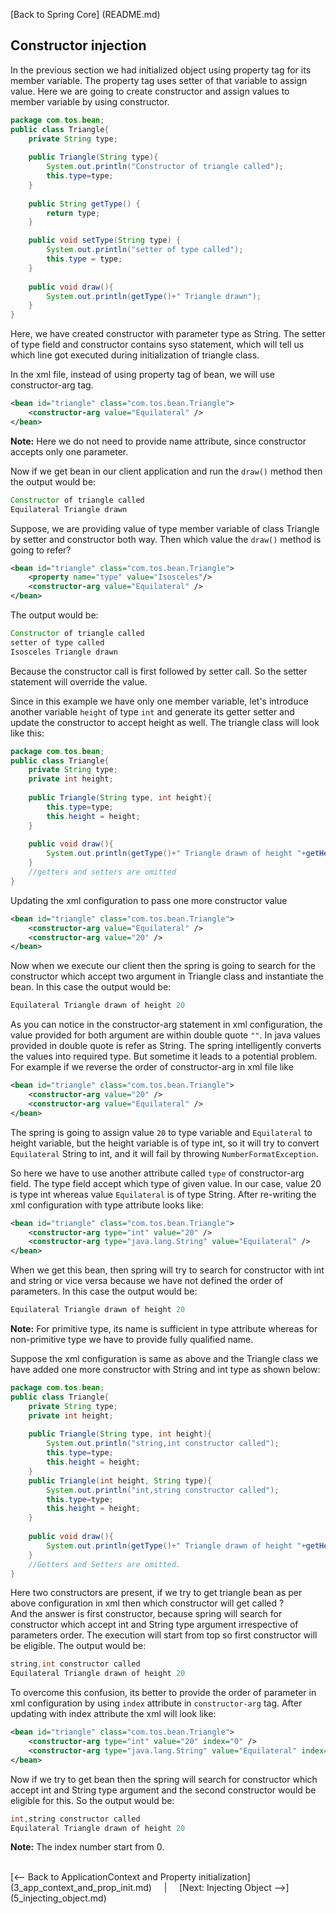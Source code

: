 [Back to Spring Core] (README.md)

## Constructor injection


In the previous section we had initialized object using property tag for its member variable. The property tag uses setter of that variable to assign value. Here we are going to create constructor and assign values to member variable by using constructor.


```java
package com.tos.bean;
public class Triangle{
	private String type;
	
	public Triangle(String type){
		System.out.println("Constructor of triangle called");
		this.type=type;
	}
	
	public String getType() {
		return type;
	}

	public void setType(String type) {
		System.out.println("setter of type called");
		this.type = type;
	}
	
	public void draw(){
		System.out.println(getType()+" Triangle drawn");
	}
}
```

Here, we have created constructor with parameter type as String. The setter of type field and constructor contains syso statement, which will tell us which line got executed during initialization of triangle class.

In the xml file, instead of using property tag of bean, we will use constructor-arg tag.

```xml
<bean id="triangle" class="com.tos.bean.Triangle">
    <constructor-arg value="Equilateral" />
</bean>
```

**Note:** Here we do not need to provide name attribute, since constructor accepts only one parameter.

Now if we get bean in our client application and run the `draw()` method then the output would be:

```java
Constructor of triangle called
Equilateral Triangle drawn
```

Suppose, we are providing value of type member variable of class Triangle by setter and constructor both way. Then which value the `draw()` method is going to refer?

```xml
<bean id="triangle" class="com.tos.bean.Triangle">
    <property name="type" value="Isosceles"/>
    <constructor-arg value="Equilateral" />
</bean>
```

The output would be:

```java
Constructor of triangle called
setter of type called
Isosceles Triangle drawn
```
Because the constructor call is first followed by setter call. So the setter statement will override the value.


Since in this example we have only one member variable, let's introduce another variable `height` of type `int` and generate its getter setter and update the constructor to accept height as well. The triangle class will look like this:

```java
package com.tos.bean;
public class Triangle{
	private String type;
	private int height;
	
	public Triangle(String type, int height){
		this.type=type;
		this.height = height;
	}
	
	public void draw(){
		System.out.println(getType()+" Triangle drawn of height "+getHeight());
	}
	//getters and setters are omitted
}
```

Updating the xml configuration to pass one more constructor value

```xml
<bean id="triangle" class="com.tos.bean.Triangle">
    <constructor-arg value="Equilateral" />
    <constructor-arg value="20" />
</bean>
```

Now when we execute our client then the spring is going to search for the constructor which accept two argument in Triangle class and instantiate the bean. In this case the output would be:

```java
Equilateral Triangle drawn of height 20
```

As you can notice in the constructor-arg statement in xml configuration, the value provided for both argument are within double quote `""`. In java values provided in double quote is refer as String. The spring intelligently converts the values into required type. But sometime it leads to a potential problem. For example if we reverse the order of constructor-arg in xml file like

```xml
<bean id="triangle" class="com.tos.bean.Triangle">
    <constructor-arg value="20" />
    <constructor-arg value="Equilateral" />
</bean>
```
The spring is going to assign value `20` to type variable and `Equilateral` to height variable, but the height variable is of type int, so it will try to convert `Equilateral` String to int, and it will fail by throwing `NumberFormatException`.

So here we have to use another attribute called `type` of constructor-arg field.
The type field accept which type of given value. In our case, value 20 is type int whereas value `Equilateral` is of type String. After re-writing the xml configuration with type attribute looks like:

```xml
<bean id="triangle" class="com.tos.bean.Triangle">
    <constructor-arg type="int" value="20" />
    <constructor-arg type="java.lang.String" value="Equilateral" />
</bean>
```

When we get this bean, then spring will try to search for constructor with int and string or vice versa because we have not defined the order of parameters. In this case the output would be:

```java
Equilateral Triangle drawn of height 20
```

**Note:** For primitive type, its name is sufficient in type attribute whereas for non-primitive type we have to provide fully qualified name.


Suppose the xml configuration is same as above and the Triangle class we have added one more constructor with String and int type as shown below:

```java
package com.tos.bean;
public class Triangle{
	private String type;
	private int height;
	
	public Triangle(String type, int height){
		System.out.println("string,int constructor called");
		this.type=type;
		this.height = height;
	}
	public Triangle(int height, String type){
		System.out.println("int,string constructor called");
		this.type=type;
		this.height = height;
	}
	
	public void draw(){
		System.out.println(getType()+" Triangle drawn of height "+getHeight());
	}
	//Getters and Setters are omitted.
}
```

Here two constructors are present, if we try to get triangle bean as per above configuration in xml then which constructor will get called ? <br>
And the answer is first constructor, because spring will search for constructor which accept int and String type argument irrespective of parameters order. The execution will start from top so first constructor will be eligible. The output would be:

```java
string,int constructor called
Equilateral Triangle drawn of height 20
```

To overcome this confusion, its better to provide the order of parameter in xml configuration by using `index` attribute in `constructor-arg` tag.
After updating with index attribute the xml will look like:

```xml
<bean id="triangle" class="com.tos.bean.Triangle">
    <constructor-arg type="int" value="20" index="0" />
    <constructor-arg type="java.lang.String" value="Equilateral" index="1" />
</bean>
```

Now if we try to get bean then the spring will search for constructor which accept int and String type argument and the second constructor would be eligible for this. So the output would be:

```java
int,string constructor called
Equilateral Triangle drawn of height 20
```
**Note:** The index number start from 0.

<br>
[<-- Back to ApplicationContext and Property initialization](3_app_context_and_prop_init.md) &nbsp;&nbsp;&nbsp;&nbsp;|&nbsp;&nbsp;&nbsp;&nbsp; [Next: Injecting Object -->](5_injecting_object.md)
<br>